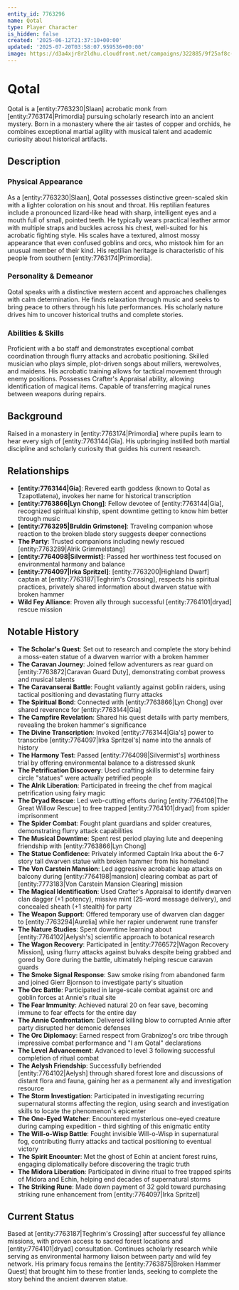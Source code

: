 ```yaml
---
entity_id: 7763296
name: Qotal
type: Player Character
is_hidden: false
created: '2025-06-12T21:37:10+00:00'
updated: '2025-07-20T03:58:07.959536+00:00'
image: https://d3a4xjr8r2ldhu.cloudfront.net/campaigns/322885/9f25af8c-87ef-460a-9fa0-367d6acdb65e.png
---
```

# Qotal

Qotal is a [entity:7763230|Slaan] acrobatic monk from [entity:7763174|Primordia] pursuing scholarly research into an ancient mystery. Born in a monastery where the air tastes of copper and orchids, he combines exceptional martial agility with musical talent and academic curiosity about historical artifacts.

## Description

### Physical Appearance

As a [entity:7763230|Slaan], Qotal possesses distinctive green-scaled skin with a lighter coloration on his snout and throat. His reptilian features include a pronounced lizard-like head with sharp, intelligent eyes and a mouth full of small, pointed teeth. He typically wears practical leather armor with multiple straps and buckles across his chest, well-suited for his acrobatic fighting style. His scales have a textured, almost mossy appearance that even confused goblins and orcs, who mistook him for an unusual member of their kind. His reptilian heritage is characteristic of his people from southern [entity:7763174|Primordia].

### Personality & Demeanor

Qotal speaks with a distinctive western accent and approaches challenges with calm determination. He finds relaxation through music and seeks to bring peace to others through his lute performances. His scholarly nature drives him to uncover historical truths and complete stories.

### Abilities & Skills

Proficient with a bo staff and demonstrates exceptional combat coordination through flurry attacks and acrobatic positioning. Skilled musician who plays simple, plot-driven songs about millers, werewolves, and maidens. His acrobatic training allows for tactical movement through enemy positions. Possesses Crafter's Appraisal ability, allowing identification of magical items. Capable of transferring magical runes between weapons during repairs.

## Background

Raised in a monastery in [entity:7763174|Primordia] where pupils learn to hear every sigh of [entity:7763144|Gia]. His upbringing instilled both martial discipline and scholarly curiosity that guides his current research.

## Relationships

- **[entity:7763144|Gia]**: Revered earth goddess (known to Qotal as Tzapotlatena), invokes her name for historical transcription
- **[entity:7763866|Lyn Chong]**: Fellow devotee of [entity:7763144|Gia], recognized spiritual kinship, spent downtime getting to know him better through music
- **[entity:7763295|Bruldin Grimstone]**: Traveling companion whose reaction to the broken blade story suggests deeper connections
- **The Party**: Trusted companions including newly rescued [entity:7763289|Alrik Grimmelstang]
- **[entity:7764098|Silvermist]**: Passed her worthiness test focused on environmental harmony and balance
- **[entity:7764097|Irka Spritzel]**: [entity:7763200|Highland Dwarf] captain at [entity:7763187|Teghrim's Crossing], respects his spiritual practices, privately shared information about dwarven statue with broken hammer
- **Wild Fey Alliance**: Proven ally through successful [entity:7764101|dryad] rescue mission

## Notable History

- **The Scholar's Quest**: Set out to research and complete the story behind a moss-eaten statue of a dwarven warrior with a broken hammer
- **The Caravan Journey**: Joined fellow adventurers as rear guard on [entity:7763872|Caravan Guard Duty], demonstrating combat prowess and musical talents
- **The Caravanserai Battle**: Fought valiantly against goblin raiders, using tactical positioning and devastating flurry attacks
- **The Spiritual Bond**: Connected with [entity:7763866|Lyn Chong] over shared reverence for [entity:7763144|Gia]
- **The Campfire Revelation**: Shared his quest details with party members, revealing the broken hammer's significance
- **The Divine Transcription**: Invoked [entity:7763144|Gia's] power to transcribe [entity:7764097|Irka Spritzel's] name into the annals of history
- **The Harmony Test**: Passed [entity:7764098|Silvermist's] worthiness trial by offering environmental balance to a distressed skunk
- **The Petrification Discovery**: Used crafting skills to determine fairy circle "statues" were actually petrified people
- **The Alrik Liberation**: Participated in freeing the chef from magical petrification using fairy magic
- **The Dryad Rescue**: Led web-cutting efforts during [entity:7764108|The Great Willow Rescue] to free trapped [entity:7764101|dryad] from spider imprisonment
- **The Spider Combat**: Fought plant guardians and spider creatures, demonstrating flurry attack capabilities
- **The Musical Downtime**: Spent rest period playing lute and deepening friendship with [entity:7763866|Lyn Chong]
- **The Statue Confidence**: Privately informed Captain Irka about the 6-7 story tall dwarven statue with broken hammer from his homeland
- **The Von Carstein Mansion**: Led aggressive acrobatic leap attacks on balcony during [entity:7764198|mansion] clearing combat as part of [entity:7773183|Von Carstein Mansion Clearing] mission
- **The Magical Identification**: Used Crafter's Appraisal to identify dwarven clan dagger (+1 potency), missive mint (25-word message delivery), and concealed sheath (+1 stealth) for party
- **The Weapon Support**: Offered temporary use of dwarven clan dagger to [entity:7763294|Aurelia] while her rapier underwent rune transfer
- **The Nature Studies**: Spent downtime learning about [entity:7764102|Aelysh's] scientific approach to botanical research
- **The Wagon Recovery**: Participated in [entity:7766572|Wagon Recovery Mission], using flurry attacks against bulvaks despite being grabbed and gored by Gore during the battle, ultimately helping rescue caravan guards
- **The Smoke Signal Response**: Saw smoke rising from abandoned farm and joined Gierr Bjornson to investigate party's situation
- **The Orc Battle**: Participated in large-scale combat against orc and goblin forces at Annie's ritual site
- **The Fear Immunity**: Achieved natural 20 on fear save, becoming immune to fear effects for the entire day
- **The Annie Confrontation**: Delivered killing blow to corrupted Annie after party disrupted her demonic defenses
- **The Orc Diplomacy**: Earned respect from Grabnizog's orc tribe through impressive combat performance and "I am Qotal" declarations
- **The Level Advancement**: Advanced to level 3 following successful completion of ritual combat
- **The Aelysh Friendship**: Successfully befriended [entity:7764102|Aelysh] through shared forest lore and discussions of distant flora and fauna, gaining her as a permanent ally and investigation resource
- **The Storm Investigation**: Participated in investigating recurring supernatural storms affecting the region, using search and investigation skills to locate the phenomenon's epicenter
- **The One-Eyed Watcher**: Encountered mysterious one-eyed creature during camping expedition - third sighting of this enigmatic entity
- **The Will-o-Wisp Battle**: Fought invisible Will-o-Wisp in supernatural fog, contributing flurry attacks and tactical positioning to eventual victory
- **The Spirit Encounter**: Met the ghost of Echin at ancient forest ruins, engaging diplomatically before discovering the tragic truth
- **The Midora Liberation**: Participated in divine ritual to free trapped spirits of Midora and Echin, helping end decades of supernatural storms
- **The Striking Rune**: Made down payment of 32 gold toward purchasing striking rune enhancement from [entity:7764097|Irka Spritzel]

## Current Status

Based at [entity:7763187|Teghrim's Crossing] after successful fey alliance missions, with proven access to sacred forest locations and [entity:7764101|dryad] consultation. Continues scholarly research while serving as environmental harmony liaison between party and wild fey network. His primary focus remains the [entity:7763875|Broken Hammer Quest] that brought him to these frontier lands, seeking to complete the story behind the ancient dwarven statue.